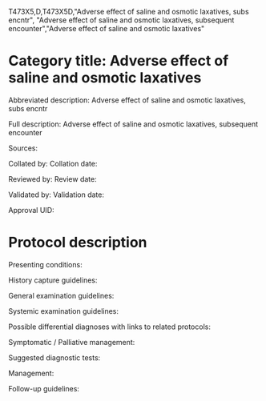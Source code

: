 T473X5,D,T473X5D,"Adverse effect of saline and osmotic laxatives, subs encntr", "Adverse effect of saline and osmotic laxatives, subsequent encounter","Adverse effect of saline and osmotic laxatives"
# Category title: Adverse effect of saline and osmotic laxatives

Abbreviated description: Adverse effect of saline and osmotic laxatives, subs encntr

Full description: Adverse effect of saline and osmotic laxatives, subsequent encounter

Sources:

Collated by:
Collation date:

Reviewed by:
Review date:

Validated by:
Validation date:

Approval UID:

# Protocol description

Presenting conditions:

History capture guidelines:

General examination guidelines:

Systemic examination guidelines:

Possible differential diagnoses with links to related protocols:

Symptomatic / Palliative management:

Suggested diagnostic tests:

Management:

Follow-up guidelines:
